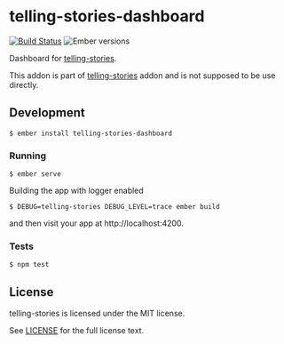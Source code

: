# telling-stories-dashboard
[![Build Status](https://travis-ci.org/mvdwg/telling-stories-dashboard.svg?branch=master)](https://travis-ci.org/mvdwg/telling-stories-dashboard)
![Ember versions](https://embadge.io/v1/badge.svg?start=2.8.0)

Dashboard for [telling-stories](https://github.com/mvdwg/telling-stories#readme).

This addon is part of [telling-stories](https://github.com/mvdwg/telling-stories#readme) addon and is not supposed to be use directly.

## Development

```
$ ember install telling-stories-dashboard
```

### Running

```
$ ember serve
```

Building the app with logger enabled

```
$ DEBUG=telling-stories DEBUG_LEVEL=trace ember build
```

and then visit your app at http://localhost:4200.

### Tests

```
$ npm test
```

## License

telling-stories is licensed under the MIT license.

See [LICENSE](./LICENSE.md) for the full license text.

